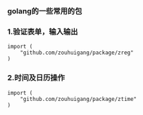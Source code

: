 ### golang的一些常用的包

### 1.验证表单，输入输出

	import ( 
		"github.com/zouhuigang/package/zreg"
	)


### 2.时间及日历操作

	import ( 
		"github.com/zouhuigang/package/ztime"
	)

	